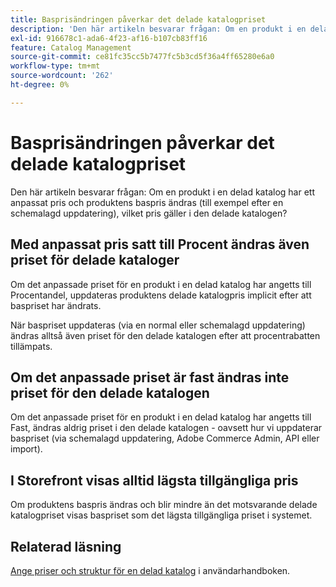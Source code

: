 ```yaml
---
title: Basprisändringen påverkar det delade katalogpriset
description: 'Den här artikeln besvarar frågan: Om en produkt i en delad katalog har ett anpassat pris och produktens baspris ändras (till exempel efter en schemalagd uppdatering), vilket pris gäller i den delade katalogen?'
exl-id: 916678c1-ada6-4f23-af16-b107cb83ff16
feature: Catalog Management
source-git-commit: ce81fc35cc5b7477fc5b3cd5f36a4ff65280e6a0
workflow-type: tm+mt
source-wordcount: '262'
ht-degree: 0%

---
```


# Basprisändringen påverkar det delade katalogpriset

Den här artikeln besvarar frågan: Om en produkt i en delad katalog har ett anpassat pris och produktens baspris ändras (till exempel efter en schemalagd uppdatering), vilket pris gäller i den delade katalogen?

## Med anpassat pris satt till Procent ändras även priset för delade kataloger

Om det anpassade priset för en produkt i en delad katalog har angetts till Procentandel, uppdateras produktens delade katalogpris implicit efter att baspriset har ändrats.

När baspriset uppdateras (via en normal eller schemalagd uppdatering) ändras alltså även priset för den delade katalogen efter att procentrabatten tillämpats.

## Om det anpassade priset är fast ändras inte priset för den delade katalogen

Om det anpassade priset för en produkt i en delad katalog har angetts till Fast, ändras aldrig priset i den delade katalogen - oavsett hur vi uppdaterar baspriset (via schemalagd uppdatering, Adobe Commerce Admin, API eller import).

## I Storefront visas alltid lägsta tillgängliga pris

Om produktens baspris ändras och blir mindre än det motsvarande delade katalogpriset visas baspriset som det lägsta tillgängliga priset i systemet.

## Relaterad läsning

[Ange priser och struktur för en delad katalog](https://experienceleague.adobe.com/docs/commerce-admin/b2b/shared-catalogs/define/catalog-shared-pricing-structure.html?lang=sv-SE) i användarhandboken.
